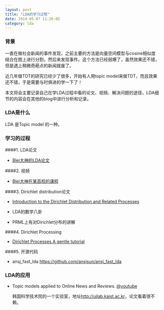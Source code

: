 ```yaml
---
layout: post
title: "LDA的学习过程"
date: 2014-05-07 11:26:02
category: lda
---
```


### 背景

一直在做社会新闻的事件发现，之前主要的方法是向量空间模型与cosine相似度结合在图上进行分割，然后来发现事件。这个方法已经弱爆了，虽然效果还不错，但是遇上稍微奇葩点的新闻就废了。

近几年做TDT的研究已经少了很多，开始有人用topic model来做TDT，而且效果还不错，于是需要与时俱进的学一下了！

本文将会主要记录自己在学LDA过程中看的论文、视频、解决问题的途径，LDA细节的内容会在其他的blog中进行分析和记录。

### LDA是什么

LDA 是Topic model 的一种。

### 学习的过程

####1. LDA论文

* [Blei大神的LDA论文][lda]

####2. 视频

* [Blei大神在某高校的课程][ldacourse]

####3. Dirichlet distribution论文

* [Introduction to the Dirichlet Distribution and Related Processes](http://mayagupta.org/publications/FrigyikKapilaGuptaIntroToDirichlet.pdf)

* LDA的数学八卦

* PRML上有对Dirichlet分布的讲解

####4. Dirichlet Processing

* [Dirichlet Processes A gentle tutorial](http://www.cs.cmu.edu/~kbe/dp_tutorial.pdf)

####5. 开源代码

* ansj_fast_lda <https://github.com/ansjsun/ansj_fast_lda>



### LDA的应用

* Topic models applied to Online News and Reviews. [@youtube](https://www.youtube.com/watch?v=1wcX4fEdNUo)

	韩国科学技术院的一个实验室，地址<http://uilab.kaist.ac.kr>，论文看着很不赖。



[lda]: http://baidu.com

[ldacourse]: http://videolectures.net/mlss09uk_blei_tm/

